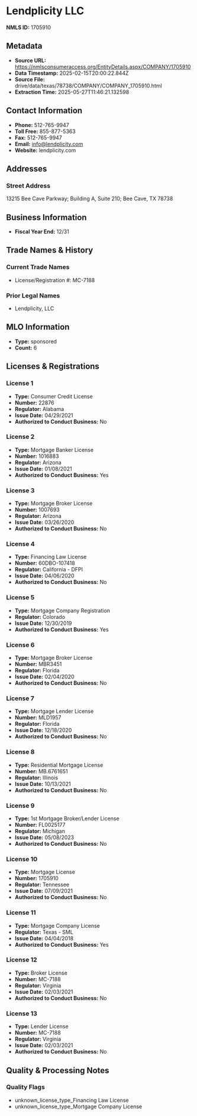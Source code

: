 # Lendplicity LLC

**NMLS ID:** 1705910

## Metadata
- **Source URL:** https://nmlsconsumeraccess.org/EntityDetails.aspx/COMPANY/1705910
- **Data Timestamp:** 2025-02-15T20:00:22.844Z
- **Source File:** drive/data/texas/78738/COMPANY/COMPANY_1705910.html
- **Extraction Time:** 2025-05-27T11:46:21.132598

## Contact Information
- **Phone:** 512-765-9947
- **Toll Free:** 855-877-5363
- **Fax:** 512-765-9947
- **Email:** info@lendplicity.com
- **Website:** lendplicity.com

## Addresses
### Street Address
13215 Bee Cave Parkway; Building A, Suite 210; Bee Cave, TX 78738

## Business Information
- **Fiscal Year End:** 12/31

## Trade Names & History
### Current Trade Names
- License/Registration #: MC-7188

### Prior Legal Names
- Lendplicity, LLC

## MLO Information
- **Type:** sponsored
- **Count:** 6

## Licenses & Registrations

### License 1
- **Type:** Consumer Credit License
- **Number:** 22876
- **Regulator:** Alabama
- **Issue Date:** 04/29/2021
- **Authorized to Conduct Business:** No

### License 2
- **Type:** Mortgage Banker License
- **Number:** 1016883
- **Regulator:** Arizona
- **Issue Date:** 01/08/2021
- **Authorized to Conduct Business:** Yes

### License 3
- **Type:** Mortgage Broker License
- **Number:** 1007693
- **Regulator:** Arizona
- **Issue Date:** 03/26/2020
- **Authorized to Conduct Business:** No

### License 4
- **Type:** Financing Law License
- **Number:** 60DBO-107418
- **Regulator:** California - DFPI
- **Issue Date:** 04/06/2020
- **Authorized to Conduct Business:** No

### License 5
- **Type:** Mortgage Company Registration
- **Regulator:** Colorado
- **Issue Date:** 12/30/2019
- **Authorized to Conduct Business:** Yes

### License 6
- **Type:** Mortgage Broker License
- **Number:** MBR3451
- **Regulator:** Florida
- **Issue Date:** 02/04/2020
- **Authorized to Conduct Business:** No

### License 7
- **Type:** Mortgage Lender License
- **Number:** MLD1957
- **Regulator:** Florida
- **Issue Date:** 12/18/2020
- **Authorized to Conduct Business:** No

### License 8
- **Type:** Residential Mortgage License
- **Number:** MB.6761651
- **Regulator:** Illinois
- **Issue Date:** 10/13/2021
- **Authorized to Conduct Business:** No

### License 9
- **Type:** 1st Mortgage Broker/Lender License
- **Number:** FL0025177
- **Regulator:** Michigan
- **Issue Date:** 05/08/2023
- **Authorized to Conduct Business:** No

### License 10
- **Type:** Mortgage License
- **Number:** 1705910
- **Regulator:** Tennessee
- **Issue Date:** 07/09/2021
- **Authorized to Conduct Business:** No

### License 11
- **Type:** Mortgage Company License
- **Regulator:** Texas - SML
- **Issue Date:** 04/04/2018
- **Authorized to Conduct Business:** Yes

### License 12
- **Type:** Broker License
- **Number:** MC-7188
- **Regulator:** Virginia
- **Issue Date:** 02/03/2021
- **Authorized to Conduct Business:** No

### License 13
- **Type:** Lender License
- **Number:** MC-7188
- **Regulator:** Virginia
- **Issue Date:** 02/03/2021
- **Authorized to Conduct Business:** No

## Quality & Processing Notes
### Quality Flags
- unknown_license_type_Financing Law License
- unknown_license_type_Mortgage Company License
